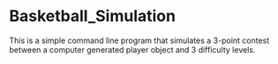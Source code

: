# Basketball_Simulation
This is a simple command line program that simulates a 3-point contest between a computer generated player object and 3 difficulty levels.
